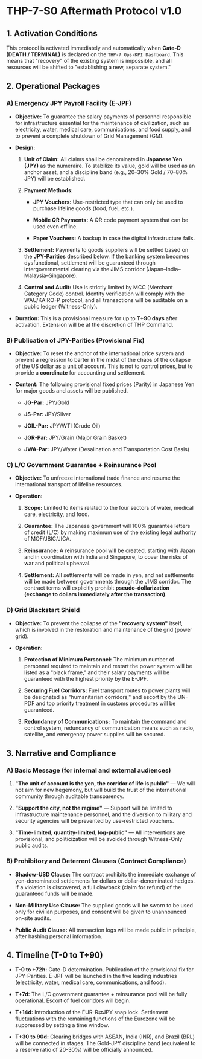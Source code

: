 # THP-7-S0 Aftermath Protocol v1.0

## 1. Activation Conditions

This protocol is activated immediately and automatically when **Gate-D (DEATH / TERMINAL)** is declared on the `THP-7 Ops-KPI Dashboard`. This means that "recovery" of the existing system is impossible, and all resources will be shifted to "establishing a new, separate system."

## 2. Operational Packages

### A) Emergency JPY Payroll Facility (E-JPF)

- **Objective:** To guarantee the salary payments of personnel responsible for infrastructure essential for the maintenance of civilization, such as electricity, water, medical care, communications, and food supply, and to prevent a complete shutdown of Grid Management (GM).
    
- **Design:**
    
    1. **Unit of Claim:** All claims shall be denominated in **Japanese Yen (JPY)** as the numeraire. To stabilize its value, gold will be used as an anchor asset, and a discipline band (e.g., 20–30% Gold / 70–80% JPY) will be established.
        
    2. **Payment Methods:**
        
        - **JPY Vouchers:** Use-restricted type that can only be used to purchase lifeline goods (food, fuel, etc.).
            
        - **Mobile QR Payments:** A QR code payment system that can be used even offline.
            
        - **Paper Vouchers:** A backup in case the digital infrastructure fails.
            
    3. **Settlement:** Payments to goods suppliers will be settled based on the **JPY-Parities** described below. If the banking system becomes dysfunctional, settlement will be guaranteed through intergovernmental clearing via the JIMS corridor (Japan–India–Malaysia–Singapore).
        
    4. **Control and Audit:** Use is strictly limited by MCC (Merchant Category Code) control. Identity verification will comply with the WAU/KAIRO-P protocol, and all transactions will be auditable on a public ledger (Witness-Only).
        
- **Duration:** This is a provisional measure for up to **T+90 days** after activation. Extension will be at the discretion of THP Command.
    

### B) Publication of JPY-Parities (Provisional Fix)

- **Objective:** To reset the anchor of the international price system and prevent a regression to barter in the midst of the chaos of the collapse of the US dollar as a unit of account. This is not to control prices, but to provide a **coordinate** for accounting and settlement.
    
- **Content:** The following provisional fixed prices (Parity) in Japanese Yen for major goods and assets will be published.
    
    - **JG-Par:** JPY/Gold
        
    - **JS-Par:** JPY/Silver
        
    - **JOIL-Par:** JPY/WTI (Crude Oil)
        
    - **JGR-Par:** JPY/Grain (Major Grain Basket)
        
    - **JWA-Par:** JPY/Water (Desalination and Transportation Cost Basis)
        

### C) L/C Government Guarantee + Reinsurance Pool

- **Objective:** To unfreeze international trade finance and resume the international transport of lifeline resources.
    
- **Operation:**
    
    1. **Scope:** Limited to items related to the four sectors of water, medical care, electricity, and food.
        
    2. **Guarantee:** The Japanese government will 100% guarantee letters of credit (L/C) by making maximum use of the existing legal authority of MOF/JBIC/JICA.
        
    3. **Reinsurance:** A reinsurance pool will be created, starting with Japan and in coordination with India and Singapore, to cover the risks of war and political upheaval.
        
    4. **Settlement:** All settlements will be made in yen, and net settlements will be made between governments through the JIMS corridor. The contract terms will explicitly prohibit **pseudo-dollarization (exchange to dollars immediately after the transaction)**.
        

### D) Grid Blackstart Shield

- **Objective:** To prevent the collapse of the **"recovery system"** itself, which is involved in the restoration and maintenance of the grid (power grid).
    
- **Operation:**
    
    1. **Protection of Minimum Personnel:** The minimum number of personnel required to maintain and restart the power system will be listed as a "black frame," and their salary payments will be guaranteed with the highest priority by the E-JPF.
        
    2. **Securing Fuel Corridors:** Fuel transport routes to power plants will be designated as "humanitarian corridors," and escort by the UN-PDF and top priority treatment in customs procedures will be guaranteed.
        
    3. **Redundancy of Communications:** To maintain the command and control system, redundancy of communication means such as radio, satellite, and emergency power supplies will be secured.
        

## 3. Narrative and Compliance

### A) Basic Message (for internal and external audiences)

1. **"The unit of account is the yen, the corridor of life is public"** — We will not aim for new hegemony, but will build the trust of the international community through auditable transparency.
    
2. **"Support the city, not the regime"** — Support will be limited to infrastructure maintenance personnel, and the diversion to military and security agencies will be prevented by use-restricted vouchers.
    
3. **"Time-limited, quantity-limited, log-public"** — All interventions are provisional, and politicization will be avoided through Witness-Only public audits.
    

### B) Prohibitory and Deterrent Clauses (Contract Compliance)

- **Shadow-USD Clause:** The contract prohibits the immediate exchange of yen-denominated settlements for dollars or dollar-denominated hedges. If a violation is discovered, a full clawback (claim for refund) of the guaranteed funds will be made.
    
- **Non-Military Use Clause:** The supplied goods will be sworn to be used only for civilian purposes, and consent will be given to unannounced on-site audits.
    
- **Public Audit Clause:** All transaction logs will be made public in principle, after hashing personal information.
    

## 4. Timeline (T-0 to T+90)

- **T-0 to +72h:** Gate-D determination. Publication of the provisional fix for JPY-Parities. E-JPF will be launched in the five leading industries (electricity, water, medical care, communications, and food).
    
- **T+7d:** The L/C government guarantee + reinsurance pool will be fully operational. Escort of fuel corridors will begin.
    
- **T+14d:** Introduction of the EUR-R⇄JPY snap lock. Settlement fluctuations with the remaining functions of the Eurozone will be suppressed by setting a time window.
    
- **T+30 to 90d:** Clearing bridges with ASEAN, India (INR), and Brazil (BRL) will be connected in stages. The Gold-JPY discipline band (equivalent to a reserve ratio of 20-30%) will be officially announced.
